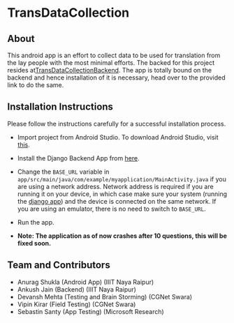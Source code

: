 # TransDataCollection

## About
This android app is an effort to collect data to be used for translation from the lay people with the most minimal efforts. The backed for this project resides at[TransDataCollectionBackend](https://github.com/cgnetswara/TransDataCollectionBackend). The app is totally bound on the backend and hence installation of it is necessary, head over to the provided link to do the same.

## Installation Instructions
Please follow the instructions carefully for a successful installation process.

* Import project from Android Studio. To download Android Studio, visit [this](https://developer.android.com/studio).

* Install the Django Backend App from [here](https://github.com/cgnetswara/TransDataCollectionBackend).

* Change the `BASE_URL` variable in `app/src/main/java/com/example/myapplication/MainActivity.java` if you are using a network address. Network address is required if you are running it on your device, in which case make sure your system (running the [django app](https://github.com/cgnetswara/TransDataCollectionBackend)) and the device is connected on the same network. If you are using an emulator, there is no need to switch to `BASE_URL`.

* Run the app. 

* **Note: The application as of now crashes after 10 questions, this will be fixed soon.**

## Team and Contributors
* Anurag Shukla (Android App) (IIIT Naya Raipur)
* Ankush Jain (Backend) (IIIT Naya Raipur)
* Devansh Mehta (Testing and Brain Storming) (CGNet Swara)
* Vipin Kirar (Field Testing) (CGNet Swara)
* Sebastin Santy (App Testing) (Microsoft Research)
